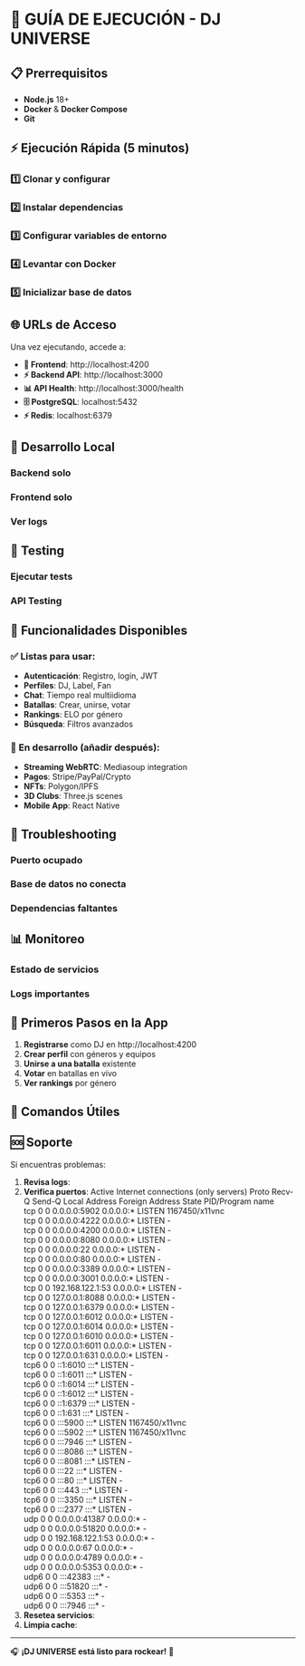 # 🚀 GUÍA DE EJECUCIÓN - DJ UNIVERSE

## 📋 Prerrequisitos
- **Node.js** 18+ 
- **Docker** & **Docker Compose**
- **Git**

## ⚡ Ejecución Rápida (5 minutos)

### 1️⃣ Clonar y configurar


### 2️⃣ Instalar dependencias


### 3️⃣ Configurar variables de entorno


### 4️⃣ Levantar con Docker


### 5️⃣ Inicializar base de datos


## 🌐 URLs de Acceso

Una vez ejecutando, accede a:

- **🎨 Frontend**: http://localhost:4200
- **⚡ Backend API**: http://localhost:3000
- **📊 API Health**: http://localhost:3000/health
- **🗄️ PostgreSQL**: localhost:5432
- **⚡ Redis**: localhost:6379

## 🔧 Desarrollo Local

### Backend solo


### Frontend solo  


### Ver logs


## 🧪 Testing

### Ejecutar tests


### API Testing


## 📱 Funcionalidades Disponibles

### ✅ Listas para usar:
- **Autenticación**: Registro, login, JWT
- **Perfiles**: DJ, Label, Fan
- **Chat**: Tiempo real multiidioma
- **Batallas**: Crear, unirse, votar
- **Rankings**: ELO por género
- **Búsqueda**: Filtros avanzados

### 🚧 En desarrollo (añadir después):
- **Streaming WebRTC**: Mediasoup integration
- **Pagos**: Stripe/PayPal/Crypto
- **NFTs**: Polygon/IPFS
- **3D Clubs**: Three.js scenes
- **Mobile App**: React Native

## 🐛 Troubleshooting

### Puerto ocupado


### Base de datos no conecta


### Dependencias faltantes


## 📊 Monitoreo

### Estado de servicios


### Logs importantes


## 🎯 Primeros Pasos en la App

1. **Registrarse** como DJ en http://localhost:4200
2. **Crear perfil** con géneros y equipos
3. **Unirse a una batalla** existente
4. **Votar** en batallas en vivo
5. **Ver rankings** por género

## 🔄 Comandos Útiles



## 🆘 Soporte

Si encuentras problemas:

1. **Revisa logs**: 
2. **Verifica puertos**: Active Internet connections (only servers)
Proto Recv-Q Send-Q Local Address           Foreign Address         State       PID/Program name    
tcp        0      0 0.0.0.0:5902            0.0.0.0:*               LISTEN      1167450/x11vnc      
tcp        0      0 0.0.0.0:4222            0.0.0.0:*               LISTEN      -                   
tcp        0      0 0.0.0.0:4200            0.0.0.0:*               LISTEN      -                   
tcp        0      0 0.0.0.0:8080            0.0.0.0:*               LISTEN      -                   
tcp        0      0 0.0.0.0:22              0.0.0.0:*               LISTEN      -                   
tcp        0      0 0.0.0.0:80              0.0.0.0:*               LISTEN      -                   
tcp        0      0 0.0.0.0:3389            0.0.0.0:*               LISTEN      -                   
tcp        0      0 0.0.0.0:3001            0.0.0.0:*               LISTEN      -                   
tcp        0      0 192.168.122.1:53        0.0.0.0:*               LISTEN      -                   
tcp        0      0 127.0.0.1:8088          0.0.0.0:*               LISTEN      -                   
tcp        0      0 127.0.0.1:6379          0.0.0.0:*               LISTEN      -                   
tcp        0      0 127.0.0.1:6012          0.0.0.0:*               LISTEN      -                   
tcp        0      0 127.0.0.1:6014          0.0.0.0:*               LISTEN      -                   
tcp        0      0 127.0.0.1:6010          0.0.0.0:*               LISTEN      -                   
tcp        0      0 127.0.0.1:6011          0.0.0.0:*               LISTEN      -                   
tcp        0      0 127.0.0.1:631           0.0.0.0:*               LISTEN      -                   
tcp6       0      0 ::1:6010                :::*                    LISTEN      -                   
tcp6       0      0 ::1:6011                :::*                    LISTEN      -                   
tcp6       0      0 ::1:6014                :::*                    LISTEN      -                   
tcp6       0      0 ::1:6012                :::*                    LISTEN      -                   
tcp6       0      0 ::1:6379                :::*                    LISTEN      -                   
tcp6       0      0 ::1:631                 :::*                    LISTEN      -                   
tcp6       0      0 :::5900                 :::*                    LISTEN      1167450/x11vnc      
tcp6       0      0 :::5902                 :::*                    LISTEN      1167450/x11vnc      
tcp6       0      0 :::7946                 :::*                    LISTEN      -                   
tcp6       0      0 :::8086                 :::*                    LISTEN      -                   
tcp6       0      0 :::8081                 :::*                    LISTEN      -                   
tcp6       0      0 :::22                   :::*                    LISTEN      -                   
tcp6       0      0 :::80                   :::*                    LISTEN      -                   
tcp6       0      0 :::443                  :::*                    LISTEN      -                   
tcp6       0      0 :::3350                 :::*                    LISTEN      -                   
tcp6       0      0 :::2377                 :::*                    LISTEN      -                   
udp        0      0 0.0.0.0:41387           0.0.0.0:*                           -                   
udp        0      0 0.0.0.0:51820           0.0.0.0:*                           -                   
udp        0      0 192.168.122.1:53        0.0.0.0:*                           -                   
udp        0      0 0.0.0.0:67              0.0.0.0:*                           -                   
udp        0      0 0.0.0.0:4789            0.0.0.0:*                           -                   
udp        0      0 0.0.0.0:5353            0.0.0.0:*                           -                   
udp6       0      0 :::42383                :::*                                -                   
udp6       0      0 :::51820                :::*                                -                   
udp6       0      0 :::5353                 :::*                                -                   
udp6       0      0 :::7946                 :::*                                -                   
3. **Resetea servicios**: 
4. **Limpia cache**: 

---

🎧 **¡DJ UNIVERSE está listo para rockear!** 🚀

